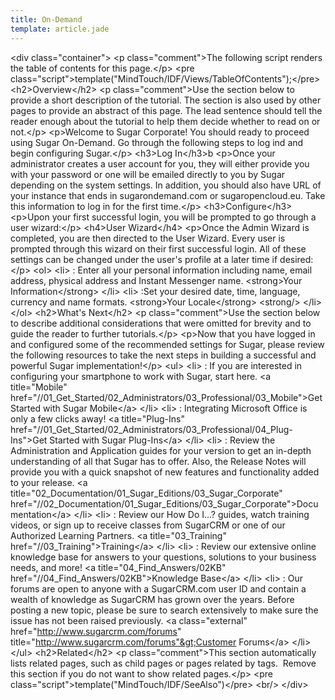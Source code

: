 ```yaml
---
title: On-Demand
template: article.jade
---
```

&lt;div class="container"&gt;
&lt;p class="comment"&gt;The following script renders the table of contents for this page.&lt;/p&gt;
&lt;pre class="script"&gt;template("MindTouch/IDF/Views/TableOfContents");&lt;/pre&gt;
&lt;h2&gt;Overview&lt;/h2&gt;
&lt;p class="comment"&gt;Use the section below to provide a short description of the tutorial. The section is also used by other pages to provide an abstract of this page. The lead sentence should tell the reader enough about the tutorial to help them decide whether to read on or not.&lt;/p&gt;
&lt;p&gt;Welcome to Sugar Corporate! You should ready to proceed using Sugar On-Demand. Go through the following steps to log ind and begin configuring Sugar.&lt;/p&gt;
&lt;h3&gt;Log In&lt;/h3&gt;b
&lt;p&gt;Once your administrator creates a user account for you, they will either provide you with your password or one will be emailed directly to you by Sugar depending on the system settings. In addition, you should also have URL of your instance that ends in sugarondemand.com or sugaropencloud.eu. Take this information to log in for the first time.&lt;/p&gt;
&lt;h3&gt;Configure&lt;/h3&gt;
&lt;p&gt;Upon your first successful login, you will be prompted to go through a user wizard:&lt;/p&gt;
&lt;h4&gt;User Wizard&lt;/h4&gt;
&lt;p&gt;Once the Admin Wizard is completed, you are then directed to the User Wizard. Every user is prompted through this wizard on their first successful login. All of these settings can be changed under the user's profile at a later time if desired:&lt;/p&gt;
&lt;ol&gt;
&lt;li&gt;
: Enter all your personal information including name, email address, physical address and Instant Messenger name.
&lt;strong&gt;Your Information&lt;/strong&gt;
&lt;/li&gt;
&lt;li&gt;
:Set your desired date, time, language, currency and name formats.
&lt;strong&gt;Your Locale&lt;/strong&gt;
&lt;strong/&gt;
&lt;/li&gt;
&lt;/ol&gt;
&lt;h2&gt;What's Next&lt;/h2&gt;
&lt;p class="comment"&gt;Use the section below to describe additional considerations that were omitted for brevity and to guide the reader to further tutorials.&lt;/p&gt;
&lt;p&gt;Now that you have logged in and configured some of the recommended settings for Sugar, please review the following resources to take the next steps in building a successful and powerful Sugar implementation!&lt;/p&gt;
&lt;ul&gt;
&lt;li&gt;
: If you are interested in configuring your smartphone to work with Sugar, start here.
&lt;a title="Mobile" href="//01_Get_Started/02_Administrators/03_Professional/03_Mobile"&gt;Get Started with Sugar Mobile&lt;/a&gt;
&lt;/li&gt;
&lt;li&gt;
: Integrating Microsoft Office is only a few clicks away!
&lt;a title="Plug-Ins" href="//01_Get_Started/02_Administrators/03_Professional/04_Plug-Ins"&gt;Get Started with Sugar Plug-Ins&lt;/a&gt;
&lt;/li&gt;
&lt;li&gt;
:&nbsp;Review the Administration and Application guides for your version to get an in-depth understanding of all that Sugar has to offer. Also, the Release Notes will provide you with a quick snapshot of new features and functionality added to your release.
&lt;a title="02_Documentation/01_Sugar_Editions/03_Sugar_Corporate" href="//02_Documentation/01_Sugar_Editions/03_Sugar_Corporate"&gt;Documentation&lt;/a&gt;
&lt;/li&gt;
&lt;li&gt;
:&nbsp;Review our How Do I...? guides, watch training videos, or sign up to receive classes from SugarCRM or one of our Authorized Learning Partners.
&lt;a title="03_Training" href="//03_Training"&gt;Training&lt;/a&gt;
&lt;/li&gt;
&lt;li&gt;
: Review our extensive online knowledge base for answers to your questions, solutions to your business needs, and more!
&lt;a title="04_Find_Answers/02KB" href="//04_Find_Answers/02KB"&gt;Knowledge Base&lt;/a&gt;
&lt;/li&gt;
&lt;li&gt;
:&nbsp;Our forums&nbsp;are open to anyone with a SugarCRM.com user ID and contain a wealth of knowledge as SugarCRM has grown over the years. Before posting a new topic, please be sure to search extensively to make sure the issue has not been raised previously.
&lt;a class="external" href="http://www.sugarcrm.com/forums" title="http://www.sugarcrm.com/forums"&gt;Customer Forums&lt;/a&gt;
&lt;/li&gt;
&lt;/ul&gt;
&lt;h2&gt;Related&lt;/h2&gt;
&lt;p class="comment"&gt;This section automatically lists related pages, such as child pages or pages related by tags.&nbsp; Remove this section if you do not want to show related pages.&lt;/p&gt;
&lt;pre class="script"&gt;template("MindTouch/IDF/SeeAlso")&lt;/pre&gt;
&lt;br/&gt;
&lt;/div&gt;